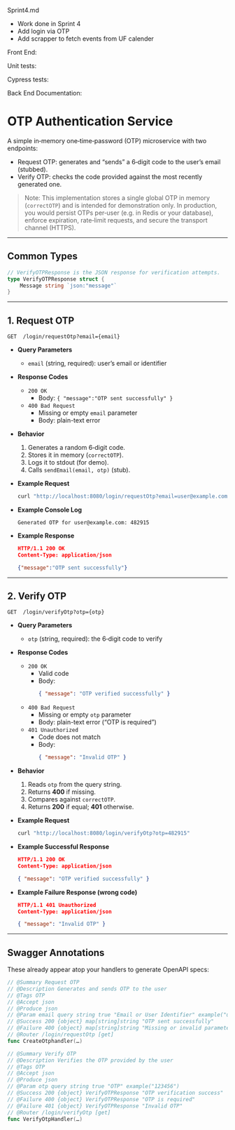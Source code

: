 Sprint4.md

- Work done in Sprint 4
- Add login via OTP
- Add scrapper to fetch events from UF calender



Front End:

Unit tests:

Cypress tests:



Back End Documentation:


# OTP Authentication Service

A simple in‑memory one‑time‑password (OTP) microservice with two endpoints:

- Request OTP: generates and “sends” a 6‑digit code to the user’s email (stubbed).
- Verify OTP: checks the code provided against the most recently generated one.

>  Note: This implementation stores a single global OTP in memory (`correctOTP`) and is intended for demonstration only. In production, you would persist OTPs per‑user (e.g. in Redis or your database), enforce expiration, rate‑limit requests, and secure the transport channel (HTTPS).

---

## Common Types

```go
// VerifyOTPResponse is the JSON response for verification attempts.
type VerifyOTPResponse struct {
    Message string `json:"message"`
}
```

---

## 1. Request OTP

```
GET  /login/requestOtp?email={email}
```

- **Query Parameters**
  - `email` (string, required): user’s email or identifier

- **Response Codes**
  - `200 OK`  
    - Body: `{ "message":"OTP sent successfully" }`
  - `400 Bad Request`  
    - Missing or empty `email` parameter  
    - Body: plain-text error

- **Behavior**
  1. Generates a random 6‑digit code.
  2. Stores it in memory (`correctOTP`).
  3. Logs it to stdout (for demo).
  4. Calls `sendEmail(email, otp)` (stub).

- **Example Request**

    ```bash
    curl "http://localhost:8080/login/requestOtp?email=user@example.com"
    ```

- **Example Console Log**

    ```
    Generated OTP for user@example.com: 482915
    ```

- **Example Response**

    ```json
    HTTP/1.1 200 OK
    Content-Type: application/json

    {"message":"OTP sent successfully"}
    ```

---

## 2. Verify OTP

```
GET  /login/verifyOtp?otp={otp}
```

- **Query Parameters**
  - `otp` (string, required): the 6‑digit code to verify

- **Response Codes**
  - `200 OK`  
    - Valid code  
    - Body:  
      ```json
      { "message": "OTP verified successfully" }
      ```
  - `400 Bad Request`  
    - Missing or empty `otp` parameter  
    - Body: plain-text error (“OTP is required”)
  - `401 Unauthorized`  
    - Code does not match  
    - Body:  
      ```json
      { "message": "Invalid OTP" }
      ```

- **Behavior**
  1. Reads `otp` from the query string.
  2. Returns **400** if missing.
  3. Compares against `correctOTP`.
  4. Returns **200** if equal; **401** otherwise.

- **Example Request**

    ```bash
    curl "http://localhost:8080/login/verifyOtp?otp=482915"
    ```

- **Example Successful Response**

    ```json
    HTTP/1.1 200 OK
    Content-Type: application/json

    { "message": "OTP verified successfully" }
    ```

- **Example Failure Response (wrong code)**

    ```json
    HTTP/1.1 401 Unauthorized
    Content-Type: application/json

    { "message": "Invalid OTP" }
    ```

---

## Swagger Annotations

These already appear atop your handlers to generate OpenAPI specs:

```go
// @Summary Request OTP
// @Description Generates and sends OTP to the user
// @Tags OTP
// @Accept json
// @Produce json
// @Param email query string true "Email or User Identifier" example("user@example.com")
// @Success 200 {object} map[string]string "OTP sent successfully"
// @Failure 400 {object} map[string]string "Missing or invalid parameters"
// @Router /login/requestOtp [get]
func CreateOtphandler(…)

// @Summary Verify OTP
// @Description Verifies the OTP provided by the user
// @Tags OTP
// @Accept json
// @Produce json
// @Param otp query string true "OTP" example("123456")
// @Success 200 {object} VerifyOTPResponse "OTP verification success"
// @Failure 400 {object} VerifyOTPResponse "OTP is required"
// @Failure 401 {object} VerifyOTPResponse "Invalid OTP"
// @Router /login/verifyOtp [get]
func VerifyOtpHandler(…)
```
